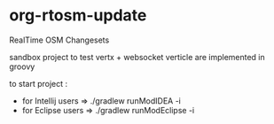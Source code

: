 org-rtosm-update
================

RealTime OSM Changesets

sandbox project to test vertx + websocket
verticle are implemented in groovy

to start project :
- for Intellij users => ./gradlew runModIDEA -i
- for Eclipse users => ./gradlew runModEclipse -i
